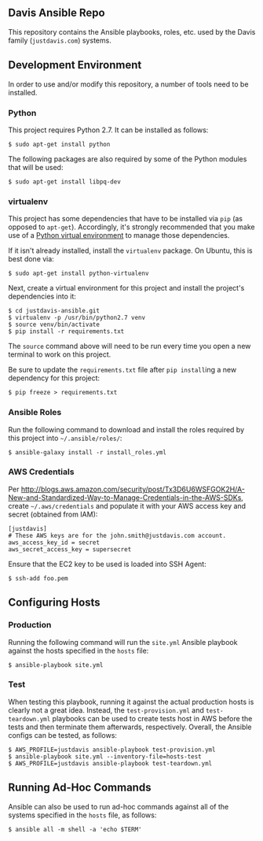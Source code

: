 Davis Ansible Repo
----------------------------------

This repository contains the Ansible playbooks, roles, etc. used by the Davis family (`justdavis.com`) systems.

## Development Environment

In order to use and/or modify this repository, a number of tools need to be installed.

### Python

This project requires Python 2.7. It can be installed as follows:

    $ sudo apt-get install python

The following packages are also required by some of the Python modules that will be used:

    $ sudo apt-get install libpq-dev

### virtualenv

This project has some dependencies that have to be installed via `pip` (as opposed to `apt-get`). Accordingly, it's strongly recommended that you make use of a [Python virtual environment](http://docs.python-guide.org/en/latest/dev/virtualenvs/) to manage those dependencies.

If it isn't already installed, install the `virtualenv` package. On Ubuntu, this is best done via:

    $ sudo apt-get install python-virtualenv

Next, create a virtual environment for this project and install the project's dependencies into it:

    $ cd justdavis-ansible.git
    $ virtualenv -p /usr/bin/python2.7 venv
    $ source venv/bin/activate
    $ pip install -r requirements.txt

The `source` command above will need to be run every time you open a new terminal to work on this project.

Be sure to update the `requirements.txt` file after `pip install`ing a new dependency for this project:

    $ pip freeze > requirements.txt

### Ansible Roles

Run the following command to download and install the roles required by this project into `~/.ansible/roles/`:

    $ ansible-galaxy install -r install_roles.yml

### AWS Credentials

Per <http://blogs.aws.amazon.com/security/post/Tx3D6U6WSFGOK2H/A-New-and-Standardized-Way-to-Manage-Credentials-in-the-AWS-SDKs>, create `~/.aws/credentials` and populate it with your AWS access key and secret (obtained from IAM):

    [justdavis]
    # These AWS keys are for the john.smith@justdavis.com account.
    aws_access_key_id = secret
    aws_secret_access_key = supersecret

Ensure that the EC2 key to be used is loaded into SSH Agent:

    $ ssh-add foo.pem

## Configuring Hosts

### Production

Running the following command will run the `site.yml` Ansible playbook against the hosts specified in the `hosts` file:

    $ ansible-playbook site.yml

### Test

When testing this playbook, running it against the actual production hosts is clearly not a great idea. Instead, the `test-provision.yml` and `test-teardown.yml` playbooks can be used to create tests host in AWS before the tests and then terminate them afterwards, respectively. Overall, the Ansible configs can be tested, as follows:

    $ AWS_PROFILE=justdavis ansible-playbook test-provision.yml
    $ ansible-playbook site.yml --inventory-file=hosts-test
    $ AWS_PROFILE=justdavis ansible-playbook test-teardown.yml

## Running Ad-Hoc Commands

Ansible can also be used to run ad-hoc commands against all of the systems specified in the `hosts` file, as follows:

    $ ansible all -m shell -a 'echo $TERM'

